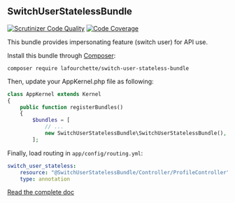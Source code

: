 SwitchUserStatelessBundle
-------------------------

[![Scrutinizer Code Quality](https://scrutinizer-ci.com/g/lafourchette/SwitchUserStatelessBundle/badges/quality-score.png?b=master)](https://scrutinizer-ci.com/g/lafourchette/SwitchUserStatelessBundle/?branch=master)
[![Code Coverage](https://scrutinizer-ci.com/g/lafourchette/SwitchUserStatelessBundle/badges/coverage.png?b=master)](https://scrutinizer-ci.com/g/lafourchette/SwitchUserStatelessBundle/?branch=master)

This bundle provides impersonating feature (switch user) for API use.

Install this bundle through [Composer](https://getcomposer.org/):

```
composer require lafourchette/switch-user-stateless-bundle
```

Then, update your AppKernel.php file as following:

```php
class AppKernel extends Kernel
{
    public function registerBundles()
    {
        $bundles = [
            // ...
            new SwitchUserStatelessBundle\SwitchUserStatelessBundle(),
        ];
```

Finally, load routing in `app/config/routing.yml`:

```yml
switch_user_stateless:
    resource: "@SwitchUserStatelessBundle/Controller/ProfileController"
    type: annotation
```

[Read the complete doc](/Resources/doc/index.md)
